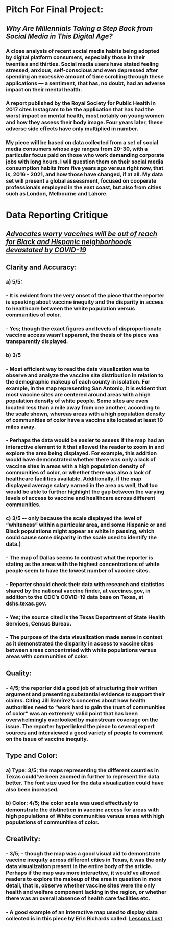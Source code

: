 # __Pitch For Final Project:__

## *Why Are Millennials Taking a Step Back from Social Media in This Digital Age?*
### A close analysis of recent social media habits being adopted by digital platform consumers, especially those in their twenties and thirties. Social media users have stated feeling stressed, anxious, self-conscious and even depressed after spending an excessive amount of time scrolling through these applications –– a sentiment, that has, no doubt, had an adverse impact on their mental health.   

### A report published by the Royal Society for Public Health in 2017 cites Instagram to be the application that has had the worst impact on mental health, most notably on young women and how they assess their body image. Four years later, these adverse side effects have only multiplied in number.

### My piece will be based on data collected from a set of social media consumers whose age ranges from 20-30, with a particular focus paid on those who work demanding corporate jobs with long hours. I will question them on their social media consumption habits from five years ago versus right now, that is, 2016 - 2021, and how those have changed, if at all. My data set will present a global assessment, focused on cooperate professionals employed in the east coast, but also from cities such as London, Melbourne and Lahore.   



# __Data Reporting Critique__

## *[Advocates worry vaccines will be out of reach for Black and Hispanic neighborhoods devastated by COVID-19](https://www.texastribune.org/2021/01/09/texas-coronavirus-vaccine-racial-inequality/?utm_source=articleshare&utm_medium=social)*

## __Clarity and Accuracy:__
### a)	5/5: 
### - It is evident from the very onset of the piece that the reporter is speaking about vaccine inequity and the disparity in access to healthcare between the white population versus communities of color.
### -	Yes; though the exact figures and levels of disproportionate vaccine access wasn’t apparent, the thesis of the piece was transparently displayed. 
### b)	3/5 
### -	Most efficient way to read the data visualization was to observe and analyze the vaccine site distribution in relation to the demographic makeup of each county in isolation. For example, in the map representing San Antonio, it is evident that most vaccine sites are centered around areas with a high population density of white people. Some sites are even located less than a mile away from one another, according to the scale shown, whereas areas with a high population density of communities of color have a vaccine site located at least 10 miles away.
### -	Perhaps the data would be easier to assess if the map had an interactive element to it that allowed the reader to zoom in and explore the area being displayed. For example, this addition would have demonstrated whether there was only a lack of vaccine sites in areas with a high population density of communities of color, or whether there was also a lack of healthcare facilities available. Additionally, if the map displayed average salary earned in the area as well, that too would be able to further highlight the gap between the varying levels of access to vaccine and healthcare across different communities.
### c) 3/5 -- only because the scale displayed the level of “whiteness” within a particular area, and some Hispanic or and Black populations might appear as white in passing, which could cause some disparity in the scale used to identify the data.)
### - The map of Dallas seems to contrast what the reporter is stating as the areas with the highest concentrations of white people seem to have the lowest number of vaccine sites.
### - Reporter should check their data with research and statistics shared by the national vaccine finder, at vaccines.gov, in addition to the CDC’s COVID-19 data base on Texas, at dshs.texas.gov. 
### -	Yes; the source cited is the Texas Department of State Health Services, Census Bureau.
### -	The purpose of the data visualization made sense in context as it demonstrated the disparity in access to vaccine sites between areas concentrated with white populations versus areas with communities of color.


## __Quality:__
### -	4/5; the reporter did a good job of structuring their written argument and presenting substantial evidence to support their claims. Citing Jill Ramírez’s concerns about how health authorities need to “work hard to gain the trust of communities of color” was an extremely valid point that has been overwhelmingly overlooked by mainstream coverage on the issue. The reporter hyperlinked the piece to several expert sources and interviewed a good variety of people to comment on the issue of vaccine inequity.

## __Type and Color:__
### a) Type: 3/5; the maps representing the different counties in Texas could've been zoomed in further to represent the data better. The font size used for the data visualization could have also been increased.
### b) Color: 4/5; the color scale was used effectively to demonstrate the distinction in vaccine access for areas with high populations of White communities versus areas with high populations of communities of color.

## __Creativity:__
### - 3/5; -	though the map was a good visual aid to demonstrate vaccine inequity across different cities in Texas, it was the only data visualization present in the entire body of the article. Perhaps if the map was more interactive, it would’ve allowed readers to explore the makeup of the area in question in more detail, that is, observe whether vaccine sites were the only health and welfare component lacking in the region, or whether there was an overall absence of health care facilities etc.
### -	A good example of an interactive map used to display data collected is in this piece by Erin Richards called: [Lessons Lost](https://projects.jsonline.com/news/2018/10/5/high-student-turnover-in-milwaukee-stalls-achievement-despite-reforms.html)


